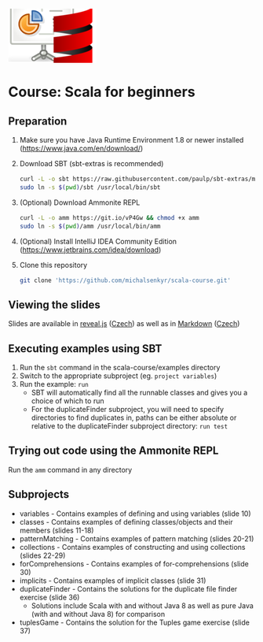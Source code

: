 ![Scala course](scala-course.png)
# Course: Scala for beginners

## Preparation

1. Make sure you have Java Runtime Environment 1.8 or newer installed (https://www.java.com/en/download/)
2. Download SBT (sbt-extras is recommended)

    ```bash
    curl -L -o sbt https://raw.githubusercontent.com/paulp/sbt-extras/master/sbt && chmod +x sbt
    sudo ln -s $(pwd)/sbt /usr/local/bin/sbt
    ```

3. (Optional) Download Ammonite REPL

    ```bash
    curl -L -o amm https://git.io/vP4Gw && chmod +x amm
    sudo ln -s $(pwd)/amm /usr/local/bin/amm
    ```

4. (Optional) Install IntelliJ IDEA Community Edition (https://www.jetbrains.com/idea/download)
5. Clone this repository

    ```bash
    git clone 'https://github.com/michalsenkyr/scala-course.git'
    ```

## Viewing the slides

Slides are available in [reveal.js](https://michalsenkyr.github.io/scala-course) ([Czech](https://michalsenkyr.github.io/scala-course/index.cs.html)) as well as in [Markdown](slides.en.md) ([Czech](slides.cs.md))

## Executing examples using SBT

1. Run the `sbt` command in the scala-course/examples directory
2. Switch to the appropriate subproject (eg. `project variables`)
3. Run the example: `run`
    * SBT will automatically find all the runnable classes and gives you a choice of which to run
    * For the duplicateFinder subproject, you will need to specify directories to find duplicates in, paths can be either absolute or relative to the duplicateFinder subproject directory: `run test`

## Trying out code using the Ammonite REPL

Run the `amm` command in any directory

## Subprojects

* variables - Contains examples of defining and using variables (slide 10)
* classes - Contains examples of defining classes/objects and their members (slides 11-18)
* patternMatching - Contains examples of pattern matching (slides 20-21)
* collections - Contains examples of constructing and using collections (slides 22-29)
* forComprehensions - Contains examples of for-comprehensions (slide 30)
* implicits - Contains examples of implicit classes (slide 31)
* duplicateFinder - Contains the solutions for the duplicate file finder exercise (slide 36)
    * Solutions include Scala with and without Java 8 as well as pure Java (with and without Java 8) for comparison
* tuplesGame - Contains the solution for the Tuples game exercise (slide 37)
